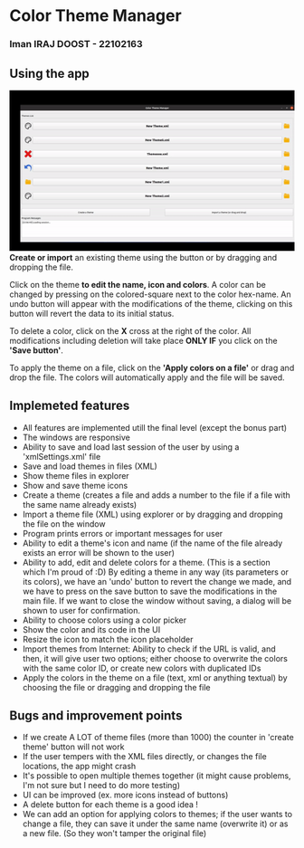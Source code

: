 # Color Theme Manager
### Iman IRAJ DOOST - 22102163

## Using the app
![Alt Text](other/colorTheme.gif)
**Create or import** an existing theme using the button or by dragging and dropping the file.

Click on the theme **to edit the name, icon and colors**. A color can be changed by pressing on the colored-square next to the color hex-name. An undo button will appear with the modifications of the theme, clicking on this button will revert the data to its initial status.

To delete a color, click on the **X** cross at the right of the color. All modifications including deletion will take place **ONLY IF** you click on the **'Save button'**.

To apply the theme on a file, click on the **'Apply colors on a file'** or drag and drop the file. The colors will automatically apply and the file will be saved.


## Implemeted features

- All features are implemented utill the final level (except the bonus part)
- The windows are responsive
- Ability to save and load last session of the user by using a 'xmlSettings.xml' file
- Save and load themes in files (XML)
- Show theme files in explorer
- Show and save theme icons
- Create a theme (creates a file and adds a number to the file if a file with the same name already exists)
- Import a theme file (XML) using explorer or by dragging and dropping the file on the window
- Program prints errors or important messages for user
- Ability to edit a theme's icon and name (if the name of the file already exists an error will be shown to the user)
- Ability to add, edit and delete colors for a theme. (This is a section which I'm proud of :D) By editing a theme in any way (its parameters or its colors), we have an 'undo' button to revert the change we made, and we have to press on the save button to save the modifications in the main file. If we want to close the window without saving, a dialog will be shown to user for confirmation.
- Ability to choose colors using a color picker
- Show the color and its code in the UI
- Resize the icon to match the icon placeholder
- Import themes from Internet: Ability to check if the URL is valid, and then, it will give user two options; either choose to overwrite the colors with the same color ID, or create new colors with duplicated IDs
- Apply the colors in the theme on a file (text, xml or anything textual) by choosing the file or dragging and dropping the file

## Bugs and improvement points
- If we create A LOT of theme files (more than 1000) the counter in 'create theme' button will not work
- If the user tempers with the XML files directly, or changes the file locations, the app might crash
- It's possible to open multiple themes together (it might cause problems, I'm not sure but I need to do more testing)
- UI can be improved (ex. more icons instead of buttons)
- A delete button for each theme is a good idea !
- We can add an option for applying colors to themes; if the user wants to change a file, they can save it under the same name (overwrite it) or as a new file. (So they won't tamper the original file)